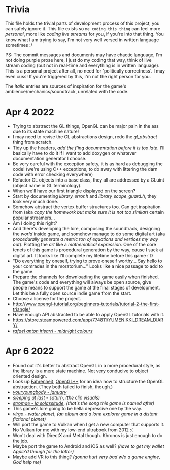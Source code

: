 # Trivia

This file holds the trivial parts of development process of this project, you can safely ignore it. This file exists so `me coding this thing` can feel more *personal*, more like *coding live streams* for you, if you're into that thing. You know what I am trying to say, I'm not very well versed in written language sometimes :/

PS: The commit messages and documents may have chaotic language, I'm not doing purple prose here, I just do my coding that way, think of live stream coding (but not in real-time and everything is in written language). This is a personal project after all, no need for 'politically correctness'. I may even cuss! If you're triggered by this, I'm not the right person for you.

The *italic* entries are sources of inspiration for the game's ambience/mechanics/soundtrack, unrelated with the code.

# Apr 4 2022
- Trying to abstract the GL things, OpenGL can be major pain in the ass due to its state machine nature!
- I may need to revise the GL abstractions design, redo the *gl_abstract* thing from scratch.
- Tidy up the headers, *add the f'ing documentation before it is too late*. I'll basically have to do it if I want to add doxygen or whatever documentation generator I choose.
- Be very careful with the exception safety, it is as hard as debugging the code! (we're using C++ exceptions, to do away with littering the darn code with error checking everywhere)
- Refactor GL objects into a base class, they all are addressed by a GLuint (object name in GL terminology).
- When we'll have our first triangle displayed on the screen?
- Start by documenting *library_error.h* and *library_scope_guard.h*, they look very much done.
- Somehow abstract the vertex buffer structures too. Can get inspiration from (aka *copy the homework but make sure it is not too similar*) certain popular streamers...
- Am I doing this right?
- And there's developing the lore, composing the soundtrack, designing the *world* inside game, and somehow manage to do some digital art (aka *procedurally generate a metric ton of equations and vertices my way out*). Plotting the *art* like a *mathematical expression*. One of the core tenets of this game is procedural generation by the way, cause I suck at digital art. It looks like I'll complete my lifetime before this game :'D
- "Do everything by oneself, trying to prove oneself worthy... Say hello to your comrades in the moratorium..." Looks like a nice passage to add to the game.
- Prepare the channels for downloading the game easily when finished. The game's code and everything will always be open source, give people means to support the game at the final stages of development. Let this be a fully open source indie game from the start.
- Choose a license for the project.
- http://www.opengl-tutorial.org/beginners-tutorials/tutorial-2-the-first-triangle/
- Have enough API abstracted to be able to apply OpenGL tutorials with it.
- https://store.steampowered.com/app/774811/YUMENIKKI_DREAM_DIARY/
- [*rafael anton irisarri - midnight colours*](https://www.youtube.com/playlist?list=OLAK5uy_lY2grlc2ULuazvTITlDqotZUszTSeC2Fg)

# Apr 6 2022
- Found out it's better to abstract OpenGL in a more procedural style, as the library is a mere state machine. Not very conducive to object oriented design.
- Look up [Fahrenheit](https://en.wikipedia.org/wiki/Fahrenheit_(graphics_API)), [OpenGL++](https://en.wikipedia.org/wiki/OpenGL%2B%2B) for an idea how to structure the OpenGL abstraction. (They both failed to finish, though.)
- [*youryoungbody - january*](https://www.youtube.com/watch?v=Sc2D26ZLqZ8)
- [*sleeping at last - saturn*](https://www.youtube.com/watch?v=dzNvk80XY9s), *(the clip visuals)*
- [*stromae - la solassitude*](https://www.youtube.com/watch?v=YoTZVJgGG94), *(that's the song this game is named after)*
- This game's lore going to be hella depressive one by the way.
- [*virgo - water planet*](https://store.steampowered.com/app/580520/Water_Planet/), *(an album and a lone explorer game in a distant fictional planet)*
- Will port the game to Vulkan when I get a new computer that supports it. No Vulkan for me with my low-end ultrabook from 2012 :(
- Won't deal with DirectX and Metal though. Khronos is just enough to do the job.
- Maybe port the game to Android and iOS as well? *(have to get my wallet Apple'd though for the latter)*
- Maybe add VR to this thing? *(gonna hurt very bad w/o a game engine, God help me)*
